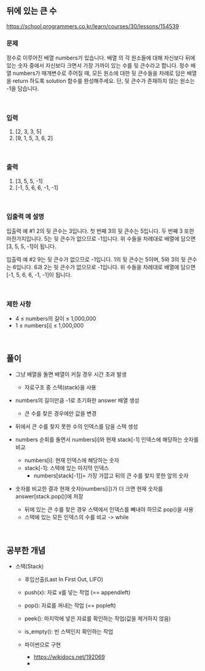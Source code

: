 ## 뒤에 있는 큰 수
https://school.programmers.co.kr/learn/courses/30/lessons/154539
### 문제
정수로 이루어진 배열 numbers가 있습니다. 배열 의 각 원소들에 대해 자신보다 뒤에 있는 숫자 중에서 자신보다 크면서 가장 가까이 있는 수를 뒷 큰수라고 합니다.
정수 배열 numbers가 매개변수로 주어질 때, 모든 원소에 대한 뒷 큰수들을 차례로 담은 배열을 return 하도록 solution 함수를 완성해주세요. 단, 뒷 큰수가 존재하지 않는 원소는 -1을 담습니다.


<br />

### 입력
1) [2, 3, 3, 5]
2) [9, 1, 5, 3, 6, 2]

<br />

### 출력
1) [3, 5, 5, -1]
2) [-1, 5, 6, 6, -1, -1]

<br />

### 입출력 예 설명
입출력 예 #1
2의 뒷 큰수는 3입니다. 첫 번째 3의 뒷 큰수는 5입니다. 두 번째 3 또한 마찬가지입니다. 5는 뒷 큰수가 없으므로 -1입니다. 위 수들을 차례대로 배열에 담으면 [3, 5, 5, -1]이 됩니다.

입출력 예 #2
9는 뒷 큰수가 없으므로 -1입니다. 1의 뒷 큰수는 5이며, 5와 3의 뒷 큰수는 6입니다. 6과 2는 뒷 큰수가 없으므로 -1입니다. 위 수들을 차례대로 배열에 담으면 [-1, 5, 6, 6, -1, -1]이 됩니다.

<br />

### 제한 사항
- 4 ≤ numbers의 길이 ≤ 1,000,000
- 1 ≤ numbers[i] ≤ 1,000,000

<br />

## 풀이
- 그냥 배열을 돌면 배열이 커질 경우 시간 초과 발생
    - 자료구조 중 스택(stack)을 사용

- numbers의 길이만큼 -1로 초기화한 answer 배열 생성
    - 큰 수를 찾은 경우에만 값을 변경
- 뒤에서 큰 수를 찾지 못한 수의 인덱스를 담을 스택 생성
- numbers 순회를 돌면서 numbers[i]와 현재 stack[-1] 인덱스에 해당하는 숫자를 비교
    - numbers[i]: 현재 인덱스에 해당하는 숫자
    - stack[-1]: 스택에 있는 마지막 인덱스
        - numbers[stack[-1]]= 가장 가깝고 뒤의 큰 수를 찾지 못한 앞의 숫자
- 숫자를 비교한 결과 현재 숫자(numbers[i])가 더 크면 현재 숫자를 answer[stack.pop()]에 저장
    - 뒤에 있는 큰 수를 찾은 경우 스택에서 인덱스를 빼내야 하므로 pop()을 사용
    - 스택에 있는 모든 인덱스의 수를 비교 -> while

<br />

## 공부한 개념
- 스택(Stack)
    - 후입선출(Last In First Out, LIFO)
    - push(x): 자료 x를 넣는 작업 (== appendleft)
    - pop(): 자료를 꺼내는 작업 (== popleft)
    - peek(): 마지막에 넣은 자료를 확인하는 작업(값을 제거하지 않음)
    - is_empty(): 빈 스택인지 확인하는 작업

    - 파이썬으로 구현
        - https://wikidocs.net/192069
        - 

